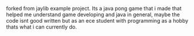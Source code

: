 forked from jaylib example project. Its a java pong game that i made that helped me understand game developing and java in general, maybe the code isnt good written but as an ece student with programming as a hobby thats what i can currently do.
